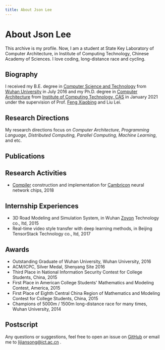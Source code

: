 ```yaml
---
title: About Json Lee
---
```


# About Json Lee
This archive is my profile. Now, I am a student at State Key Laboratory of Computer Architecture, in Institute of Computing Technology, Chinese Academy of Sciences. I love coding, long-distance race and cycling.

## Biography
I received my B.E. degree in [Computer Science and Technology](http://cs.whu.edu.cn) from [Wuhan University](http://en.whu.edu.cn) in July 2016 and my Ph.D. degree in [Computer Architecture](http://www.carch.ac.cn/) from [Institute of Computing Technology, CAS](http://www.ict.ac.cn) in January 2021 under the supervision of Prof. [Feng Xiaobing](http://sourcedb.ict.cas.cn/cn/jssrck/200909/t20090917_2496613.html) and Liu Lei.

## Research Directions
My research directions focus on *Computer Architecture, Programming Language, Distributed Computing, Parallel Computing, Machine Learning*, and etc.

## Publications


## Research Activities
- [Compiler](http://www.cambricon.com/index.php?c=page&id=21) construction and implementation for [Cambricon](http://www.cambricon.com) neural network chips, 2018

## Internship Experiences
- 3D Road Modeling and Simulation System, in Wuhan [Zoyon](http://www.zoyon.com.cn/en/) Technology co., ltd, 2015
- Real-time video style transfer with deep learning methods, in Beijing TensorStack Technology co., ltd, 2017

## Awards
- Outstanding Graduate of Wuhan University, Wuhan University, 2016
- ACM/ICPC, Silver Medal, Shenyang Site 2016
- Third Place in National Information Security Contest for College Students, China, 2015
- First Place in American College Students' Mathematics and Modeling Contest, America, 2015
- First Place of Eighth Central China Region of Mathematics and Modeling Contest for College Students, China, 2015
- Champions of 5000m / 1500m long-distance race for many times, Wuhan University, 2014

## Postscript
Any questions or suggestions, feel free to open an issue on [GitHub](https://github.com/lijiansong) or email me to lijiansong@ict.ac.cn .

